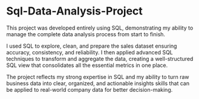 # Sql-Data-Analysis-Project
 
This project was developed entirely using SQL, demonstrating my ability to manage the complete data analysis process from start to finish.

I used SQL to explore, clean, and prepare the sales dataset ensuring accuracy, consistency, and reliability. I then applied advanced SQL techniques to transform and aggregate the data, creating a well-structured SQL view that consolidates all the essential metrics in one place.

The project reflects my strong expertise in SQL and my ability to turn raw business data into clear, organized, and actionable insights skills that can be applied to real-world company data for better decision-making.
